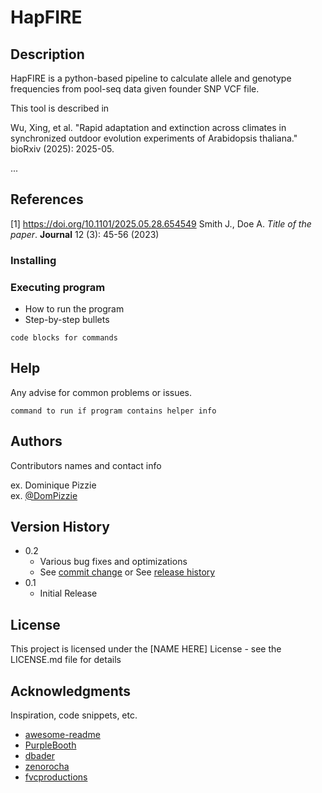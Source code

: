 # HapFIRE


## Description
HapFIRE is a python-based pipeline to calculate allele and genotype frequencies from pool-seq data given founder SNP VCF file.

This tool is described in 

Wu, Xing, et al. "Rapid adaptation and extinction across climates in synchronized outdoor evolution experiments of Arabidopsis thaliana." bioRxiv (2025): 2025-05.

...

## References
[1] https://doi.org/10.1101/2025.05.28.654549
Smith J., Doe A. *Title of the paper*. **Journal** 12 (3): 45-56 (2023)

### Installing


### Executing program

* How to run the program
* Step-by-step bullets
```
code blocks for commands
```

## Help

Any advise for common problems or issues.
```
command to run if program contains helper info
```

## Authors

Contributors names and contact info

ex. Dominique Pizzie  
ex. [@DomPizzie](https://twitter.com/dompizzie)

## Version History

* 0.2
    * Various bug fixes and optimizations
    * See [commit change]() or See [release history]()
* 0.1
    * Initial Release

## License

This project is licensed under the [NAME HERE] License - see the LICENSE.md file for details

## Acknowledgments

Inspiration, code snippets, etc.
* [awesome-readme](https://github.com/matiassingers/awesome-readme)
* [PurpleBooth](https://gist.github.com/PurpleBooth/109311bb0361f32d87a2)
* [dbader](https://github.com/dbader/readme-template)
* [zenorocha](https://gist.github.com/zenorocha/4526327)
* [fvcproductions](https://gist.github.com/fvcproductions/1bfc2d4aecb01a834b46)
